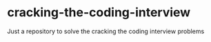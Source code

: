 # cracking-the-coding-interview
Just a repository to solve the cracking the coding interview problems
